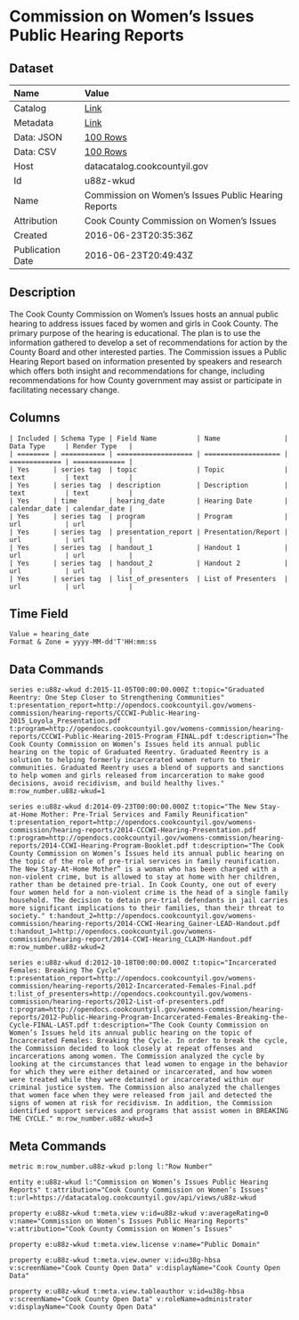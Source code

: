 # Commission on Women’s Issues Public Hearing Reports

## Dataset

| Name | Value |
| :--- | :---- |
| Catalog | [Link](https://catalog.data.gov/dataset/commission-on-womens-issues-public-hearing-reports) |
| Metadata | [Link](https://datacatalog.cookcountyil.gov/api/views/u88z-wkud) |
| Data: JSON | [100 Rows](https://datacatalog.cookcountyil.gov/api/views/u88z-wkud/rows.json?max_rows=100) |
| Data: CSV | [100 Rows](https://datacatalog.cookcountyil.gov/api/views/u88z-wkud/rows.csv?max_rows=100) |
| Host | datacatalog.cookcountyil.gov |
| Id | u88z-wkud |
| Name | Commission on Women’s Issues Public Hearing Reports |
| Attribution | Cook County Commission on Women’s Issues |
| Created | 2016-06-23T20:35:36Z |
| Publication Date | 2016-06-23T20:49:43Z |

## Description

The Cook County Commission on Women’s Issues hosts an annual public hearing to address issues faced by women and girls in Cook County. The primary purpose of the hearing is educational.  The plan is to use the information gathered to develop a set of recommendations for action by the County Board and other interested parties. The Commission issues a Public Hearing Report based on information presented by speakers and research which offers both insight and recommendations for change, including recommendations for how County government may assist or participate in facilitating necessary change.

## Columns

```ls
| Included | Schema Type | Field Name          | Name                | Data Type     | Render Type   |
| ======== | =========== | =================== | =================== | ============= | ============= |
| Yes      | series tag  | topic               | Topic               | text          | text          |
| Yes      | series tag  | description         | Description         | text          | text          |
| Yes      | time        | hearing_date        | Hearing Date        | calendar_date | calendar_date |
| Yes      | series tag  | program             | Program             | url           | url           |
| Yes      | series tag  | presentation_report | Presentation/Report | url           | url           |
| Yes      | series tag  | handout_1           | Handout 1           | url           | url           |
| Yes      | series tag  | handout_2           | Handout 2           | url           | url           |
| Yes      | series tag  | list_of_presenters  | List of Presenters  | url           | url           |
```

## Time Field

```ls
Value = hearing_date
Format & Zone = yyyy-MM-dd'T'HH:mm:ss
```

## Data Commands

```ls
series e:u88z-wkud d:2015-11-05T00:00:00.000Z t:topic="Graduated Reentry: One Step Closer to Strengthening Communities" t:presentation_report=http://opendocs.cookcountyil.gov/womens-commission/hearing-reports/CCCWI-Public-Hearing-2015_Loyola_Presentation.pdf t:program=http://opendocs.cookcountyil.gov/womens-commission/hearing-reports/CCCWI-Public-Hearing-2015-Program_FINAL.pdf t:description="The Cook County Commission on Women’s Issues held its annual public hearing on the topic of Graduated Reentry. Graduated Reentry is a solution to helping formerly incarcerated women return to their communities. Graduated Reentry uses a blend of supports and sanctions to help women and girls released from incarceration to make good decisions, avoid recidivism, and build healthy lives." m:row_number.u88z-wkud=1

series e:u88z-wkud d:2014-09-23T00:00:00.000Z t:topic="The New Stay-at-Home Mother: Pre-Trial Services and Family Reunification" t:presentation_report=http://opendocs.cookcountyil.gov/womens-commission/hearing-reports/2014-CCCWI-Hearing-Presentation.pdf t:program=http://opendocs.cookcountyil.gov/womens-commission/hearing-reports/2014-CCWI-Hearing-Program-Booklet.pdf t:description="The Cook County Commission on Women’s Issues held its annual public hearing on the topic of the role of pre-trial services in family reunification. The New Stay-At-Home Mother” is a woman who has been charged with a non-violent crime, but is allowed to stay at home with her children, rather than be detained pre-trial. In Cook County, one out of every four women held for a non-violent crime is the head of a single family household. The decision to detain pre-trial defendants in jail carries more significant implications to their families, than their threat to society." t:handout_2=http://opendocs.cookcountyil.gov/womens-commission/hearing-reports/2014-CCWI-Hearing_Gainer-LEAD-Handout.pdf t:handout_1=http://opendocs.cookcountyil.gov/womens-commission/hearing-report/2014-CCWI-Hearing_CLAIM-Handout.pdf m:row_number.u88z-wkud=2

series e:u88z-wkud d:2012-10-18T00:00:00.000Z t:topic="Incarcerated Females: Breaking The Cycle" t:presentation_report=http://opendocs.cookcountyil.gov/womens-commission/hearing-reports/2012-Incarcerated-Females-Final.pdf t:list_of_presenters=http://opendocs.cookcountyil.gov/womens-commission/hearing-reports/2012-List-of-presenters.pdf t:program=http://opendocs.cookcountyil.gov/womens-commission/hearing-reports/2012-Public-Hearing-Program-Incarcerated-Females-Breaking-the-Cycle-FINAL-LAST.pdf t:description="The Cook County Commission on Women’s Issues held its annual public hearing on the topic of Incarcerated Females: Breaking the Cycle. In order to break the cycle, the Commission decided to look closely at repeat offenses and incarcerations among women. The Commission analyzed the cycle by looking at the circumstances that lead women to engage in the behavior for which they were either detained or incarcerated, and how women were treated while they were detained or incarcerated within our criminal justice system. The Commission also analyzed the challenges that women face when they were released from jail and detected the signs of women at risk for recidivism. In addition, the Commission identified support services and programs that assist women in BREAKING THE CYCLE." m:row_number.u88z-wkud=3
```

## Meta Commands

```ls
metric m:row_number.u88z-wkud p:long l:"Row Number"

entity e:u88z-wkud l:"Commission on Women’s Issues Public Hearing Reports" t:attribution="Cook County Commission on Women’s Issues" t:url=https://datacatalog.cookcountyil.gov/api/views/u88z-wkud

property e:u88z-wkud t:meta.view v:id=u88z-wkud v:averageRating=0 v:name="Commission on Women’s Issues Public Hearing Reports" v:attribution="Cook County Commission on Women’s Issues"

property e:u88z-wkud t:meta.view.license v:name="Public Domain"

property e:u88z-wkud t:meta.view.owner v:id=u38g-hbsa v:screenName="Cook County Open Data" v:displayName="Cook County Open Data"

property e:u88z-wkud t:meta.view.tableauthor v:id=u38g-hbsa v:screenName="Cook County Open Data" v:roleName=administrator v:displayName="Cook County Open Data"
```